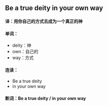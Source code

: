 ## Be a true deity in your own way

#### 译：用你自己的方式去成为一个真正的神

#### 单词：

- deity：神
- own：自己的
- way：方式

#### 连读：

- Be a true deity
- in your own way

#### 断词：Be a true deity / in your own way
